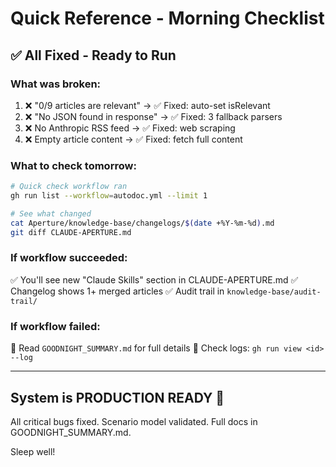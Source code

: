 # Quick Reference - Morning Checklist

## ✅ All Fixed - Ready to Run

### What was broken:
1. ❌ "0/9 articles are relevant" → ✅ Fixed: auto-set isRelevant
2. ❌ "No JSON found in response" → ✅ Fixed: 3 fallback parsers
3. ❌ No Anthropic RSS feed → ✅ Fixed: web scraping
4. ❌ Empty article content → ✅ Fixed: fetch full content

### What to check tomorrow:

```bash
# Quick check workflow ran
gh run list --workflow=autodoc.yml --limit 1

# See what changed
cat Aperture/knowledge-base/changelogs/$(date +%Y-%m-%d).md
git diff CLAUDE-APERTURE.md
```

### If workflow succeeded:
✅ You'll see new "Claude Skills" section in CLAUDE-APERTURE.md
✅ Changelog shows 1+ merged articles
✅ Audit trail in `knowledge-base/audit-trail/`

### If workflow failed:
📖 Read `GOODNIGHT_SUMMARY.md` for full details
🐛 Check logs: `gh run view <id> --log`

---

## System is PRODUCTION READY 🚀

All critical bugs fixed. Scenario model validated. Full docs in GOODNIGHT_SUMMARY.md.

Sleep well!
